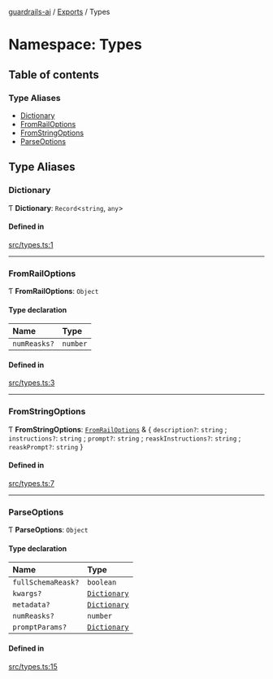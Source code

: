 [guardrails-ai](../README.md) / [Exports](../modules.md) / Types

# Namespace: Types

## Table of contents

### Type Aliases

- [Dictionary](Types.md#dictionary)
- [FromRailOptions](Types.md#fromrailoptions)
- [FromStringOptions](Types.md#fromstringoptions)
- [ParseOptions](Types.md#parseoptions)

## Type Aliases

### Dictionary

Ƭ **Dictionary**: `Record`\<`string`, `any`\>

#### Defined in

[src/types.ts:1](https://github.com/guardrails-ai/guardrails-js/blob/32d5cab/src/types.ts#L1)

___

### FromRailOptions

Ƭ **FromRailOptions**: `Object`

#### Type declaration

| Name | Type |
| :------ | :------ |
| `numReasks?` | `number` |

#### Defined in

[src/types.ts:3](https://github.com/guardrails-ai/guardrails-js/blob/32d5cab/src/types.ts#L3)

___

### FromStringOptions

Ƭ **FromStringOptions**: [`FromRailOptions`](Types.md#fromrailoptions) & \{ `description?`: `string` ; `instructions?`: `string` ; `prompt?`: `string` ; `reaskInstructions?`: `string` ; `reaskPrompt?`: `string`  }

#### Defined in

[src/types.ts:7](https://github.com/guardrails-ai/guardrails-js/blob/32d5cab/src/types.ts#L7)

___

### ParseOptions

Ƭ **ParseOptions**: `Object`

#### Type declaration

| Name | Type |
| :------ | :------ |
| `fullSchemaReask?` | `boolean` |
| `kwargs?` | [`Dictionary`](Types.md#dictionary) |
| `metadata?` | [`Dictionary`](Types.md#dictionary) |
| `numReasks?` | `number` |
| `promptParams?` | [`Dictionary`](Types.md#dictionary) |

#### Defined in

[src/types.ts:15](https://github.com/guardrails-ai/guardrails-js/blob/32d5cab/src/types.ts#L15)
